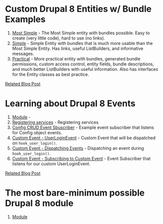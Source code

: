 # Custom Drupal 8 Entities w/ Bundle Examples

1. [Most Simple](modules/most_simple) - The Most Simple entity with bundles possible. Easy to create (very little code), hard to use (no links).
1. [Simple](modules/simple) - Simple Entity with bundles that is much more usable than the Most Simple Entity. Has links, useful ListBuilders, and informative messages. 
1. [Practical](modules/practical) - More practical entity with bundles, generated bundle permissions, custom access control, entity fields, bundle descriptions, and much better ListBuilders with useful information. Also has interfaces for the Entity classes as best practice.


[Related Blog Post](http://www.daggerhart.com/drupal-8-custom-entities-bundles/)

# Learning about Drupal 8 Events

1. [Module](modules/custom_events) - 
1. [Registering services](modules/custom_events/custom_events.services.yml) - Registering services 
1. [Config CRUD Event Sbuscriber](modules/custom_events/src/EventSubscriber/ConfigEventsSubscriber.php) - Example event subscriber that listens for Config object events. 
1. [Custom Event - UserLoginEvent](modules/custom_events/src/Event/UserLoginEvent.php) - Custom Event that will be dispatched on `hook_user_login()`. 
1. [Custom Event - Dispatching Events](modules/custom_events/custom_events.module) - Dispatching an event during `hook_user_login()`.
1. [Custom Event - Subscribing to Custom Event](modules/custom_events/src/EventSubscriber/ConfigEventsSubscriber.php) - Event Subscriber that listens for our custom UserLoginEvent. 

[Related Blog Post](https://www.daggerhart.com/drupal-8-hooks-events-event-subscribers/)

# The most bare-minimum possible Drupal 8 module

1. [Module](modules/blank_module)
